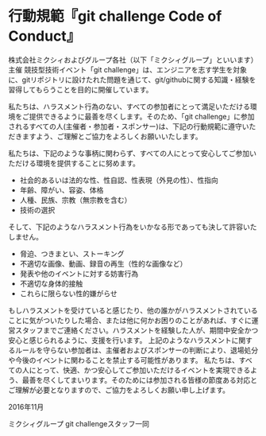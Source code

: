行動規範『git challenge Code of Conduct』
========================================

株式会社ミクシィおよびグループ各社（以下「ミクシィグループ」といいます）主催 競技型技術イベント「git challenge」は、エンジニアを志す学生を対象に、gitリポジトリに設けたれた問題を通じて、git/githubに関する知識・経験を習得してもらうことを目的に開催しています。

私たちは、ハラスメント行為のない、すべての参加者にとって満足いただける環境をご提供できるように最善を尽くします。そのため、「git challenge」に参加されるすべての人(主催者・参加者・スポンサー)は、下記の行動規範に遵守いただきますよう、ご理解とご協力をよろしくお願いいたします。

私たちは、下記のような事柄に関わらず、すべての人にとって安心してご参加いただける環境を提供することに努めます。

- 社会的あるいは法的な性、性自認、性表現（外見の性）、性指向
- 年齢、障がい、容姿、体格
- 人種、民族、宗教（無宗教を含む）
- 技術の選択

そして、下記のようなハラスメント行為をいかなる形であっても決して許容いたしません。

- 脅迫、つきまとい、ストーキング
- 不適切な画像、動画、録音の再生（性的な画像など）
- 発表や他のイベントに対する妨害行為
- 不適切な身体的接触
- これらに限らない性的嫌がらせ

もしハラスメントを受けていると感じたり、他の誰かがハラスメントされていることに気がついたりした場合、または他に何かお困りのことがあれば、すぐに運営スタッフまでご連絡ください。ハラスメントを経験した人が、期間中安全かつ安心と感じられるように、支援を行います。
上記のようなハラスメントに関するルールを守らない参加者は、主催者およびスポンサーの判断により、退場処分や今後のイベントに関わることを禁止する可能性があります。
私たちは、すべての人にとって、快適、かつ安心してご参加いただけるイベントを実現できるよう、最善を尽くしてまいります。そのためには参加される皆様の節度ある対応とご理解が必要となりますので、ご協力をよろしくお願い申し上げます。

2016年11月

ミクシィグループ git challengeスタッフ一同

